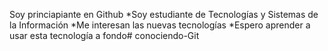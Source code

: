 Soy princiapiante en Github 
*Soy estudiante de Tecnologías y Sistemas de la Información
*Me interesan las nuevas tecnologías
*Espero aprender a usar esta tecnología a fondo# conociendo-Git
